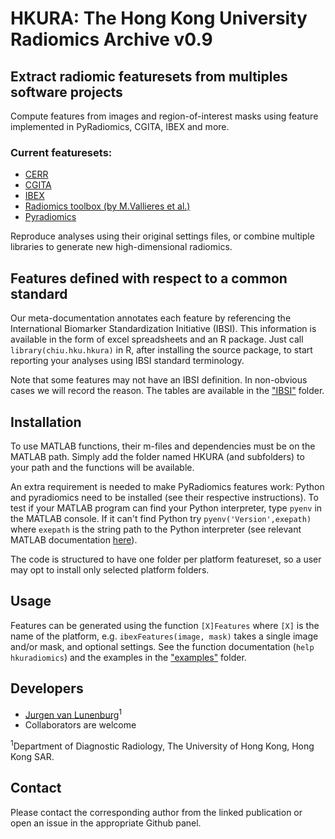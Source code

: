 # HKURA: The Hong Kong University Radiomics Archive v0.9

## Extract radiomic featuresets from multiples software projects
Compute features from images and region-of-interest masks using feature implemented in PyRadiomics, CGITA, IBEX and more.

### Current featuresets:
- [CERR](https://github.com/cerr/CERR)
- [CGITA](https://code.google.com/archive/p/cgita/)
- [IBEX](https://www.dropbox.com/sh/50npygy8q8nbn98/AABbtciEvb7fSO_ZhNIQt3jXa?dl=0)
- [Radiomics toolbox (by M.Vallieres et al.)](https://github.com/mvallieres/radiomics)
- [Pyradiomics](https://github.com/Radiomics/pyradiomics)

Reproduce analyses using their original settings files, or combine multiple libraries to generate new high-dimensional radiomics.

## Features defined with respect to a common standard
Our meta-documentation annotates each feature by referencing the International Biomarker Standardization Initiative (IBSI). This information is available in the form of excel spreadsheets and an R package. Just call `library(chiu.hku.hkura)` in R, after installing the source package, to start reporting your analyses using IBSI standard terminology. 

Note that some features may not have an IBSI definition. In non-obvious cases we will record the reason. The tables are available in the ["IBSI"](../../tree/master/IBSI) folder.

## Installation
To use MATLAB functions, their m-files and dependencies must be on the MATLAB path. Simply add the folder named HKURA (and subfolders) to your path and the functions will be available.

An extra requirement is needed to make PyRadiomics features work: Python and pyradiomics need to be installed (see their respective instructions). 
To test if your MATLAB program can find your Python interpreter, type `pyenv` in the MATLAB console. 
If it can't find Python try `pyenv('Version',exepath)` where `exepath` is the string path to the Python interpreter (see relevant MATLAB documentation [here](https://www.mathworks.com/help/matlab/matlab_external/install-supported-python-implementation.html)). 

The code is structured to have one folder per platform featureset, so a user may opt to install only selected platform folders.
 

## Usage
Features can be generated using the function `[X]Features` where `[X]` is the name of the platform, e.g. `ibexFeatures(image, mask)`  takes a single image and/or mask, and optional settings. See the function documentation (`help hkuradiomics`) and the examples in the ["examples"](../../tree/master/examples) folder.

## Developers
- [Jurgen van Lunenburg](https://github.com/jvanlunenburg)<sup>1</sup>
- Collaborators are welcome

<sup>1</sup>Department of Diagnostic Radiology, The University of Hong Kong, Hong Kong SAR.

## Contact
Please contact the corresponding author from the linked publication or open an issue in the appropriate Github panel.

